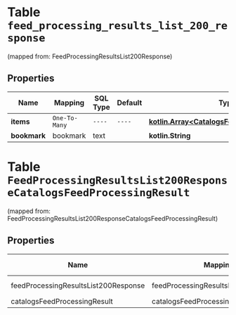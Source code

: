 
# Table `feed_processing_results_list_200_response`
(mapped from: FeedProcessingResultsList200Response)

## Properties
Name | Mapping | SQL Type | Default | Type | Description | Notes
---- | ------- | -------- | ------- | ---- | ----------- | -----
**items** | `One-To-Many` | `----` | `----`  | [**kotlin.Array&lt;CatalogsFeedProcessingResult&gt;**](CatalogsFeedProcessingResult.md) |  | 
**bookmark** | bookmark | text |  | **kotlin.String** |  |  [optional]


# **Table `FeedProcessingResultsList200ResponseCatalogsFeedProcessingResult`**
(mapped from: FeedProcessingResultsList200ResponseCatalogsFeedProcessingResult)

## Properties
Name | Mapping | SQL Type | Default | Type | Description | Notes
---- | ------- | -------- | ------- | ---- | ----------- | -----
feedProcessingResultsList200Response | feedProcessingResultsList200Response | long | | kotlin.Long | Primary Key | *one*
catalogsFeedProcessingResult | catalogsFeedProcessingResult | long | | kotlin.Long | Foreign Key | *many*




